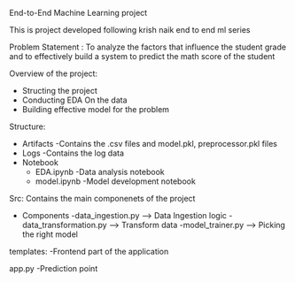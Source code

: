 End-to-End Machine Learning project

This is project developed following krish naik end to end ml series

Problem Statement : To analyze the factors that influence the student grade and to effectively build a system to predict the math score of the student

Overview of the project:
  - Structing the project
  - Conducting EDA On the data
  - Building effective model for the problem


Structure:
  - Artifacts
      -Contains the .csv files and model.pkl, preprocessor.pkl files
  - Logs
      -Contains the log data
  - Notebook
    - EDA.ipynb
       -Data analysis notebook
    - model.ipynb
      -Model development notebook

Src:
  Contains the main componenets of the project
  - Components
      -data_ingestion.py --> Data Ingestion logic
      -data_transformation.py --> Transform data
      -model_trainer.py --> Picking the right model

templates:
    -Frontend part of the application

app.py
    -Prediction point 

        
